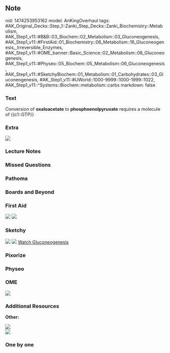 ## Note
nid: 1474253953162
model: AnKingOverhaul
tags: #AK_Original_Decks::Step_1::Zanki_Step_Decks::Zanki_Biochemistry::Metabolism, #AK_Step1_v11::#B&B::03_Biochem::02_Metabolism::03_Gluconeogenesis, #AK_Step1_v11::#FirstAid::01_Biochemistry::06_Metabolism::16_Gluconeogenesis,_Irreversible_Enzymes, #AK_Step1_v11::#OME_banner::Basic_Science::02_Metabolism::08_Gluconeogenesis, #AK_Step1_v11::#Physeo::05_Biochem::05_Metabolism::06_Gluconeogenesis, #AK_Step1_v11::#SketchyBiochem::01_Metabolism::01_Carbohydrates::03_Gluconeogenesis, #AK_Step1_v11::#UWorld::1000-9999::1000-1999::1022, #AK_Step1_v11::^Systems::Biochem::metabolism::carbs
markdown: false

### Text
<div>
  Conversion of <b>oxaloacetate</b> to <b>phosphoenolpyruvate</b>
  requires a molecule of {{c1::GTP}}
</div>

### Extra
<img src="paste-107086419591708.jpg">

### Lecture Notes


### Missed Questions


### Pathoma


### Boards and Beyond


### First Aid
<img src="tmpTIHksK.png"> <img src="Pathways.png">

### Sketchy
<img src="Screen%20Shot%202021-01-07%20at%2014.52.09.jpg">
<img src="Screen%20Shot%202021-01-07%20at%2014.53.21.jpg"> <a href=
"https://dashboard.sketchy.com/study/medical/courses/medical-biochemistry/units/medical-biochemistry-metabolism/videos/medical-biochemistry-metabolism-carbohydrates-gluconeogenesis?utm_source=anki&utm_medium=partnership&utm_campaign=february_update&utm_content=medical">
Watch Gluconeogenesis</a>

### Pixorize


### Physeo


### OME
<div class="ome-widget">
  <a href=
  "https://onlinemeded.org/spa/metabolism/gluconeogenesis/acquire?ref=anki">
  <img src="_OME_AnkiFlashcards_Lesson_6.png"></a>
</div>

### Additional Resources
<b>Other:</b>
<div><img src="paste-246999274227302.png"></div><img src=
"tmpMYOuFF.png">

### One by one

